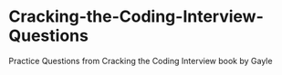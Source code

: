 # Cracking-the-Coding-Interview-Questions
Practice Questions from Cracking the Coding Interview book by Gayle
